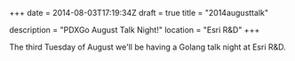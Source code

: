 +++
date = 2014-08-03T17:19:34Z
draft = true
title = "2014augusttalk"

description = "PDXGo August Talk Night!"
location = "Esri R&D"
+++

The third Tuesday of August we'll be having a Golang talk night at Esri R&D.

